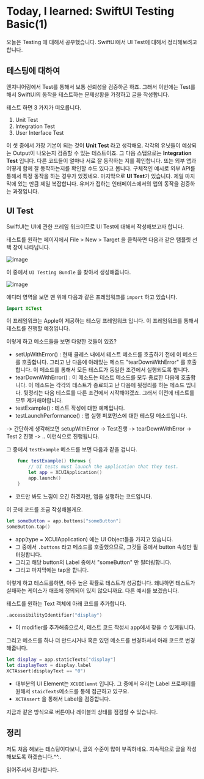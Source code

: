 # Today, I learned: SwiftUI Testing Basic(1)

 오늘은 Testing 에 대해서 공부했습니다. SwiftUI에서 UI Test에 대해서 정리해보려고 합니다.

## 테스팅에 대하여

 엔지니어링에서 Test를 통해서 보통 신뢰성을 검증하곤 하죠. 그래서 이번에는 Test를 해서 SwiftUI의 동작을 테스트하는 문제상황을 가정하고 글을 작성합니다.

 테스트 하면 3 가지가 떠오릅니다.

1. Unit Test
2. Integration Test
3. User Interface Test

 이 셋 중에서 가장 기본이 되는 것이 **Unit Test** 라고 생각해요. 각각의 유닛들이 예상되는 Output이 나오는지 검증할 수 있는 테스트이죠. 그 다음 스탭으로는 **Integration Test** 입니다. 다른 코드들이 얼마나 서로 잘 동작하는 지를 확인합니다. 또는 외부 앱과 어떻게 함께 잘 동작하는지를 확인할 수도 있다고 봅니다. 구체적인 예시로 외부 API를 통해서 특정 동작을 하는 경우가 있겠네요. 마지막으로 **UI Test**가 있습니다. 제일 마지막에 있는 만큼 제일 복잡합니다. 유저가 접하는 인터페이스에서의 앱의 동작을 검증하는 과정입니다. 



## UI Test

 SwiftUI는 UI에 관한 프레임 워크이므로 UI Test에 대해서 작성해보고자 합니다.

테스트를 원하는 페이지에서 File > New > Target 을 클릭하면 다음과 같은 탬플릿 선택 창이 나타납니다.

![image](https://user-images.githubusercontent.com/65879950/154803083-c81c41ea-9876-418f-8505-dc03f1624b2e.png)


이 중에서 `UI Testing Bundle` 을 찾아서 생성해줍니다.

![image](https://user-images.githubusercontent.com/65879950/154803085-9b3bee65-fd44-47cb-8a62-00ebab9e4f0e.png)


에디터 영역을 보면 맨 위에 다음과 같은 프레임워크를 `import` 하고 있습니다.

```swift
import XCTest
```

 이 프레임워크는 Apple이 제공하는 테스팅 프레임워크 입니다. 이 프레임워크를 통해서 테스트를 진행할 예정입니다.



이렇게 하고 메소드들을 보면 다양한 것들이 있죠?

- setUpWithError() : 현재 클레스 내에서 테스트 메소드를 호출하기 전에 이 메소드를 호출합니다. 그리고 난 다음에  아래있는 메소드 "tearDownWithError" 를 호출합니다. 이 메소드를 통해서 모든 테스트가 동일한 조건에서 실행되도록 합니다.
- tearDownWithError() : 이 메소드는 테스트 메소드를 모두 종료한 다음에 호출합니다. 이 메소드는 각각의 테스트가 종료되고 난 다음에 뒷정리를 하는 메소드 입니다. 뒷정리는 다음 테스트를 다른 조건에서 시작해야겠죠. 그래서 이전에 테스트를 모두 제거해야합니다.
- testExample() : 테스트 작성에 대한 예제입니다.
- testLaunchPerformance() : 앱 실행 퍼포먼스에 대한 테스팅 메소드입니다.



-> 간단하게 생각해보면 setupWithError -> Test진행 -> tearDownWithError -> Test 2 진행 -> .. 이런식으로 진행됩니다.



그 중에서 `testExample` 메소드를 보면 다음과 같을 겁니다.

```swift
    func testExample() throws {
        // UI tests must launch the application that they test.
        let app = XCUIApplication()
        app.launch()        
    }
```

- 코드만 봐도 느낌이 오긴 하겠지만, 앱을 실행하는 코드입니다.



이 곳에 코드를 조금 작성해볼게요.

```swift
let someButton = app.buttons["someButton"]
someButton.tap()
```

- app(type = XCUIApplication) 에는 UI Object들을 가지고 있습니다. 
- 그 중에서 `.buttons` 라고 메소드를 호출했으므로, 그것들 중에서 button 속성만 필터링합니다.
- 그리고 해당 button의 Label 중에서 "someButton" 만 필터링합니다.
- 그리고 마지막에는 tap을 합니다.

이렇게 하고 테스트를하면, 아주 높은 확률로 테스트가 성공합니다. 왜냐하면 테스트가 실패하는 케이스가 애초에 정의되어 있지 않으니까요. 다른 예시를 보겠습니다.



테스트를 원하는 Text 객체에 아래 코드를 추가합니다.

```swift
.accessibilityIdentifier("display")
```

- 이 modifier를 추가해줌으로서, 테스트 코드 작성시 app에서 찾을 수 있게됩니다.



그리고 메소드를 하나 더 만드시거나 혹은 있던 메소드를 변경하셔서 아래 코드로 변경해줍니다.

```swift
let display = app.staticTexts["display"]
let displayText = display.label
XCTAssert(displayText == "0")
```

- 대부분의 UI Element는 `XCUIElemnt` 입니다. 그 중에서 우리는 Label 프로퍼티를 원해서 `staicTexts`메소드를 통해 접근하고 있구요.
- `XCTAssert` 을 통해서 Label을 검증합니다. 



지금과 같은 방식으로 버튼이나 레이블의 상태를 점검할 수 있습니다.



## 정리

 저도 처음 해보는 테스팅이다보니, 글의 수준이 많이 부족하네요. 지속적으로 글을 작성해보도록 하겠습니다.^^..





읽어주셔서 감사합니다.





